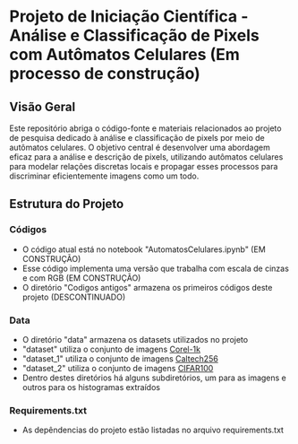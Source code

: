 # Projeto de Iniciação Científica - Análise e Classificação de Pixels com Autômatos Celulares (Em processo de construção)


## Visão Geral
Este repositório abriga o código-fonte e materiais relacionados ao projeto de pesquisa dedicado à análise e classificação de pixels por meio de autômatos celulares. 
O objetivo central é desenvolver uma abordagem eficaz para a análise e descrição de pixels, utilizando autômatos celulares para modelar relações discretas locais e propagar esses processos para discriminar eficientemente imagens como um todo.

## Estrutura do Projeto

### Códigos
- O código atual está no notebook "AutomatosCelulares.ipynb" (EM CONSTRUÇÃO)
- Esse código implementa uma versão que trabalha com escala de cinzas e com RGB (EM CONSTRUÇÃO)
- O diretório "Codigos antigos" armazena os primeiros códigos deste projeto (DESCONTINUADO)

### Data
- O diretório "data" armazena os datasets utilizados no projeto
- "dataset" utiliza o conjunto de imagens [Corel-1k](https://www.kaggle.com/datasets/elkamel/corel-images)
- "dataset_1" utiliza o conjunto de imagens [Caltech256](https://data.caltech.edu/records/nyy15-4j048)
- "dataset_2" utiliza o conjunto de imagens [CIFAR100](https://github.com/knjcode/cifar2png)
- Dentro destes diretórios há alguns subdiretórios, um para as imagens e outros para os histogramas extraídos 

### Requirements.txt
- As depêndencias do projeto estão listadas no arquivo requirements.txt

